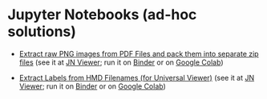 # Jupyter Notebooks (ad-hoc solutions)

- [Extract raw PNG images from PDF Files and pack them into separate zip files](Extract_Images_(PNGs)_from_PDF.ipynb) 
  (see it at [JN Viewer](https://nbviewer.jupyter.org/github/fmbento/Jupyter-Notebooks_ad-hoc-solutions/blob/main/Extract_Images_%28PNGs%29_from_PDF.ipynb); run it on [Binder](https://mybinder.org/v2/gh/fmbento/Jupyter-Notebooks_ad-hoc-solutions/master?filepath=Extract_Images_(PNGs)_from_PDF.ipynb) or on [Google Colab](https://colab.research.google.com/github/fmbento/Jupyter-Notebooks_ad-hoc-solutions/blob/master/Extract_Images_(PNGs)_from_PDF.ipynb))
  
- [Extract Labels from HMD Filenames (for Universal Viewer)](TomHarper_HMD_Labels_from_Filenames.ipynb)
(see it at [JN Viewer](https://nbviewer.jupyter.org/github/fmbento/Jupyter-Notebooks_ad-hoc-solutions/blob/main/TomHarper_HMD_Labels_from_Filenames.ipynb); run it on [Binder](https://mybinder.org/v2/gh/fmbento/Jupyter-Notebooks_ad-hoc-solutions/master?filepath=TomHarper_HMD_Labels_from_Filenames.ipynb) or on [Google Colab](https://colab.research.google.com/github/fmbento/Jupyter-Notebooks_ad-hoc-solutions/blob/master/TomHarper_HMD_Labels_from_Filenames.ipynb))
